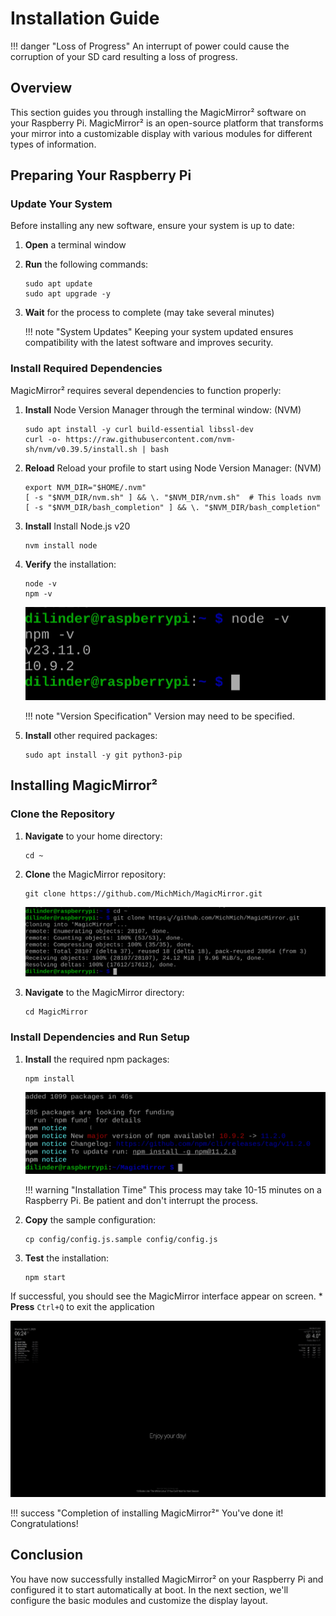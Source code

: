 # Installation Guide

!!! danger "Loss of Progress"
      An interrupt of power could cause the corruption of your SD card resulting a loss of progress. 

## Overview

This section guides you through installing the MagicMirror² software on your Raspberry Pi. MagicMirror² is an open-source platform that transforms your mirror into a customizable display with various modules for different types of information.

## Preparing Your Raspberry Pi

### Update Your System

Before installing any new software, ensure your system is up to date:

1. **Open** a terminal window
2. **Run** the following commands: 
   ```
   sudo apt update
   sudo apt upgrade -y

   ```
3. **Wait** for the process to complete (may take several minutes)

    !!! note "System Updates"
         Keeping your system updated ensures compatibility with the latest software and improves security.

### Install Required Dependencies

MagicMirror² requires several dependencies to function properly:

1. **Install** Node Version Manager through the terminal window: (NVM)
   ```
   sudo apt install -y curl build-essential libssl-dev
   curl -o- https://raw.githubusercontent.com/nvm-sh/nvm/v0.39.5/install.sh | bash
   ```

2. **Reload** Reload your profile to start using Node Version Manager: (NVM)
   ```
   export NVM_DIR="$HOME/.nvm"
   [ -s "$NVM_DIR/nvm.sh" ] && \. "$NVM_DIR/nvm.sh"  # This loads nvm
   [ -s "$NVM_DIR/bash_completion" ] && \. "$NVM_DIR/bash_completion"
   ```

3. **Install** Install Node.js v20 
   ```
   nvm install node
   ```

4. **Verify** the installation:
   ```
   node -v
   npm -v
   ```

    ![Raspberry Pi Versions](./images/nodeversions.png)

    !!! note "Version Specification"
         Version may need to be specified.


5. **Install** other required packages:
   ```
   sudo apt install -y git python3-pip
   ```

## Installing MagicMirror²

### Clone the Repository

1. **Navigate** to your home directory:
   ```
   cd ~
   ```
   
2. **Clone** the MagicMirror repository:
   ```
   git clone https://github.com/MichMich/MagicMirror.git
   ```
   ![Raspberry Pi Clone Output](./images/clonemm.png)

3. **Navigate** to the MagicMirror directory:
   ```
   cd MagicMirror
   ```

### Install Dependencies and Run Setup

1. **Install** the required npm packages:
   ```
   npm install
   ```

    ![Raspberry Pi Install Ouput](./images/npminstalloutput.png)

    !!! warning "Installation Time"
         This process may take 10-15 minutes on a Raspberry Pi. Be patient and don't interrupt the process.

2. **Copy** the sample configuration:
   ```
   cp config/config.js.sample config/config.js
   ```
     
3. **Test** the installation:
   ```
   npm start
   ```
If successful, you should see the MagicMirror interface appear on screen.
    * **Press** `Ctrl+Q` to exit the application

   ![Raspberry Pi Magic Mirror Display](./images/MAGICMIRROR.png)

!!! success "Completion of installing MagicMirror²"
      You've done it! Congratulations!

## Conclusion

You have now successfully installed MagicMirror² on your Raspberry Pi and configured it to start automatically at boot. In the next section, we'll configure the basic modules and customize the display layout.